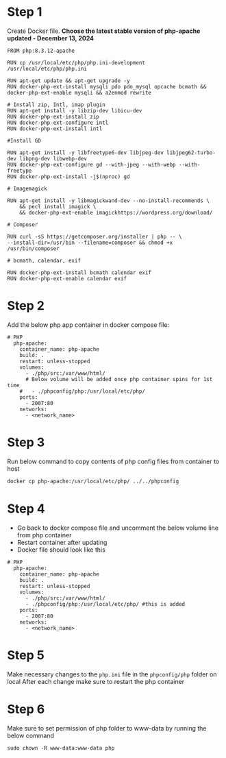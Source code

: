# Step 1

Create Docker file.
**Choose the latest stable version of php-apache updated - December 13, 2024** 

```docker
FROM php:8.3.12-apache

RUN cp /usr/local/etc/php/php.ini-development /usr/local/etc/php/php.ini

RUN apt-get update && apt-get upgrade -y
RUN docker-php-ext-install mysqli pdo pdo_mysql opcache bcmath && docker-php-ext-enable mysqli && a2enmod rewrite

# Install zip, Intl, imap plugin
RUN apt-get install -y libzip-dev libicu-dev
RUN docker-php-ext-install zip
RUN docker-php-ext-configure intl
RUN docker-php-ext-install intl

#Install GD

RUN apt-get install -y libfreetype6-dev libjpeg-dev libjpeg62-turbo-dev libpng-dev libwebp-dev
RUN docker-php-ext-configure gd --with-jpeg --with-webp --with-freetype
RUN docker-php-ext-install -j$(nproc) gd

# Imagemagick

RUN apt-get install -y libmagickwand-dev --no-install-recommends \
    && pecl install imagick \
	&& docker-php-ext-enable imagickhttps://wordpress.org/download/

# Composer

RUN curl -sS https://getcomposer.org/installer | php -- \
--install-dir=/usr/bin --filename=composer && chmod +x /usr/bin/composer 

# bcmath, calendar, exif

RUN docker-php-ext-install bcmath calendar exif
RUN docker-php-ext-enable calendar exif 
```

# Step 2

Add the below php app container in docker compose file:

```docker
# PHP
  php-apache:
    container_name: php-apache
    build: .
    restart: unless-stopped
    volumes:
      - ./php/src:/var/www/html/
	  # Below volume will be added once php container spins for 1st time
    #   - ./phpconfig/php:/usr/local/etc/php/
    ports:
      - 2007:80
    networks:
      - <network_name>

```

# Step 3

Run below command to copy contents of php config files from container to host

```bash
docker cp php-apache:/usr/local/etc/php/ ../../phpconfig

```

# Step 4

- Go back to docker compose file and uncomment the below volume line from php container
- Restart container after updating
- Docker file should look like this

```docker
# PHP
  php-apache:
    container_name: php-apache
    build: .
    restart: unless-stopped
    volumes:
      - ./php/src:/var/www/html/
      - ./phpconfig/php:/usr/local/etc/php/ #this is added
    ports:
      - 2007:80
    networks:
      - <network_name>

```

# Step 5

Make necessary changes to the `php.ini` file in the `phpconfig/php` folder on local
After each change make sure to restart the php container

# Step 6

Make sure to set permission of php folder to www-data by running the below command

```
sudo chown -R www-data:www-data php

```
